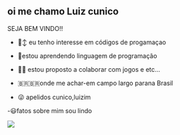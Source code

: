 ## oi me chamo Luiz cunico 
SEJA BEM VINDO!!

- 🙂‍↕️ eu tenho interesse em códigos de progamaçao
  
- 🤯estou aprendendo linguagem de programação
  
- 😶‍🌫️ estou proposto a  colaborar com jogos e etc...

- 🇧🇷🇧🇷onde me achar-em campo largo parana Brasil

- 😜 apelidos  cunico,luizim

-😃fatos sobre mim  sou lindo


![](https://media.giphy.com/media/v1.Y2lkPTc5MGI3NjExb2hoYnduMDgxd3QyMjVwem10aWlsOXk5dGN1YnBwM2poNG1rMGxubCZlcD12MV9naWZzX3RyZW5kaW5nJmN0PWc/GBxwK6LJnj57hgIOvK/giphy.gif)
